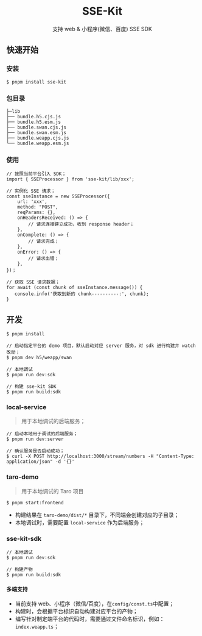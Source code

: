 <h1 align="center">SSE-Kit</h1>
<div align="center">支持 web & 小程序(微信、百度) SSE SDK</div>

## 快速开始

### 安装
```
$ pnpm install sse-kit
```

### 包目录
```
├─lib
├── bundle.h5.cjs.js
├── bundle.h5.esm.js
├── bundle.swan.cjs.js
├── bundle.swan.esm.js
├── bundle.weapp.cjs.js
└── bundle.weapp.esm.js
```

### 使用
```
// 按照当前平台引入 SDK；
import { SSEProcessor } from 'sse-kit/lib/xxx';

// 实例化 SSE 请求；
const sseInstance = new SSEProcessor({
    url: 'xxx',
    method: "POST",
    reqParams: {},
    onHeadersReceived: () => {
        // 请求连接建立成功，收到 response header；
    },
    onComplete: () => {
        // 请求完成；
    },
    onError: () => {
        // 请求出错；
    },
})；

// 获取 SSE 请求数据；
for await (const chunk of sseInstance.message()) {
   console.info('获取到新的 chunk----------:', chunk);
}
```

## 开发

```
$ pnpm install

// 启动指定平台的 demo 项目，默认启动对应 server 服务，对 sdk 进行构建并 watch 改动；
$ pnpm dev h5/weapp/swan 

// 本地调试 
$ pnpm run dev:sdk

// 构建 sse-kit SDK
$ pnpm run build:sdk

```

### local-service
> 用于本地调试的后端服务；

```
// 启动本地用于调试的后端服务；
$ pnpm run dev:server

// 确认服务是否启动成功；
$ curl -X POST http://localhost:3000/stream/numbers -H "Content-Type: application/json" -d '{}'

```

### taro-demo
> 用于本地调试的 Taro 项目
```
$ pnpm start:frontend
```
- 构建结果在 `taro-demo/dist/*` 目录下，不同端会创建对应的子目录；
- 本地调试时，需要配置 `local-service` 作为后端服务；

### sse-kit-sdk
```
// 本地调试 
$ pnpm run dev:sdk

// 构建产物
$ pnpm run build:sdk
```
#### 多端支持
- 当前支持 web、小程序（微信/百度），在`config/const.ts`中配置；
- 构建时，会根据平台标识自动构建对应平台的产物；
- 编写针对制定端平台的代码时，需要通过文件命名标识，例如：`index.weapp.ts`；